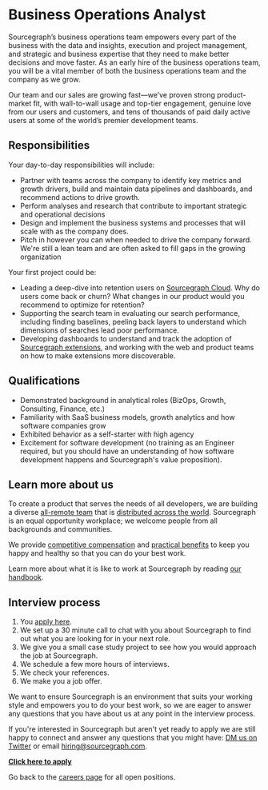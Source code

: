 # Business Operations Analyst

Sourcegraph’s business operations team empowers every part of the business with the data and insights, execution and project management, and strategic and business expertise that they need to make better decisions and move faster. As an early hire of the business operations team, you will be a vital member of both the business operations team and the company as we grow.

Our team and our sales are growing fast—we’ve proven strong product-market fit, with wall-to-wall usage and top-tier engagement, genuine love from our users and customers, and tens of thousands of paid daily active users at some of the world’s premier development teams.

## Responsibilities

Your day-to-day responsibilities will include:
* Partner with teams across the company to identify key metrics and growth drivers, build and maintain data pipelines and dashboards, and recommend actions to drive growth.
* Perform analyses and research that contribute to important strategic and operational decisions
* Design and implement the business systems and processes that will scale with as the company does.
* Pitch in however you can when needed to drive the company forward. We're still a lean team and are often asked to fill gaps in the growing organization

Your first project could be:
* Leading a deep-dive into retention users on [Sourcegraph Cloud](https://sourcegraph.com/search). Why do users come back or churn? What changes in our product would you recommend to optimize for retention? 
* Supporting the search team in evaluating our search performance, including finding baselines, peeling back layers to understand which dimensions of searches lead poor performance.
* Developing dashboards to understand and track the adoption of [Sourcegraph extensions](https://sourcegraph.com/extensions), and working with the web and product teams on how to make extensions more discoverable. 

## Qualifications

* Demonstrated background in analytical roles (BizOps, Growth, Consulting, Finance, etc.)
* Familiarity with SaaS business models, growth analytics and how software companies grow
* Exhibited behavior as a self-starter with high agency
* Excitement for software development (no training as an Engineer required, but you should have an understanding of how software development happens and Sourcegraph's value proposition).

## Learn more about us

To create a product that serves the needs of all developers, we are building a diverse [all-remote team](https://about.sourcegraph.com/company/remote) that is [distributed across the world](https://about.sourcegraph.com/company/team). Sourcegraph is an equal opportunity workplace; we welcome people from all backgrounds and communities.

We provide [competitive compensation](https://about.sourcegraph.com/handbook/people-ops/compensation) and [practical benefits](https://about.sourcegraph.com/handbook/people-ops/benefits-and-perks) to keep you happy and healthy so that you can do your best work.

Learn more about what it is like to work at Sourcegraph by reading [our handbook](https://about.sourcegraph.com/handbook/).

## Interview process

1. You [apply here](https://jobs.lever.co/sourcegraph/38c35bb5-2121-4d07-8fb7-0e8922f7dd7b/apply).
1. We set up a 30 minute call to chat with you about Sourcegraph to find out what you are looking for in your next role.
1. We give you a small case study project to see how you would approach the job at Sourcegraph.
1. We schedule a few more hours of interviews.
1. We check your references.
1. We make you a job offer.

We want to ensure Sourcegraph is an environment that suits your working style and empowers you to do your best work, so we are eager to answer any questions that you have about us at any point in the interview process.

If you're interested in Sourcegraph but aren't yet ready to apply we are still happy to connect and answer any questions that you might have: [DM us on Twitter](https://twitter.com/srcgraph) or email hiring@sourcegraph.com.

**[Click here to apply]()**

Go back to the [careers page](../../../company/careers.md) for all open positions.

